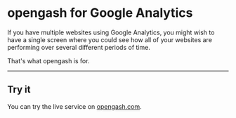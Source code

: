 # opengash for Google Analytics
If you have multiple websites using Google Analytics, you might wish to have a single screen where you could see how all of your websites are performing over several different periods of time.

That's what opengash is for.

---

## Try it
You can try the live service on [opengash.com](http://www.opengash.com).
